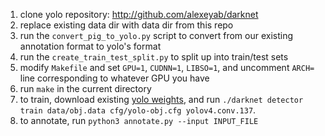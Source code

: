 1. clone yolo repository: http://github.com/alexeyab/darknet
2. replace existing data dir with data dir from this repo
3. run the `convert_pig_to_yolo.py` script to convert from our existing annotation format to yolo's format
4. run the `create_train_test_split.py` to split up into train/test sets
5. modify `Makefile` and set `GPU=1`, `CUDNN=1`, `LIBSO=1`, and uncomment `ARCH=` line corresponding to whatever GPU you have
6. run `make` in the current directory
7. to train, download existing [yolo weights](https://github.com/AlexeyAB/darknet/releases/download/darknet_yolo_v3_optimal/yolov4.conv.137), and  run `./darknet detector train data/obj.data cfg/yolo-obj.cfg yolov4.conv.137`.
8. to annotate, run `python3 annotate.py --input INPUT_FILE`

